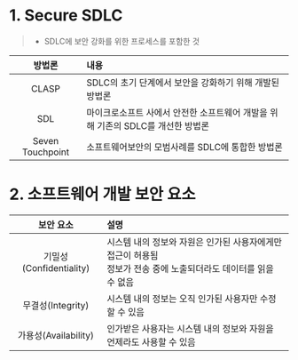 # 1. Secure SDLC
> - SDLC에 보안 강화를 위한 프로세스를 포함한 것

|방법론|내용|
|:---:|:---|
|CLASP|SDLC의 초기 단계에서 보안을 강화하기 위해 개발된 방법론|
|SDL|마이크로소프트 사에서 안전한 소프트웨어 개발을 위해 기존의 SDLC를 개선한 방법론|
|Seven Touchpoint|소프트웨어보안의 모범사례를 SDLC에 통합한 방법론|

# 2. 소프트웨어 개발 보안 요소
 
|보안 요소|설명|
|:---:|:---|
|기밀성(Confidentiality)|시스템 내의 정보와 자원은 인가된 사용자에게만 접근이 허용됨 </br> 정보가 전송 중에 노출되더라도 데이터를 읽을 수 없음|
|무결성(Integrity)|시스템 내의 정보는 오직 인가된 사용자만 수정할 수 있음|
|가용성(Availability)|인가받은 사용자는 시스템 내의 정보와 자원을 언제라도 사용할 수 있음|

